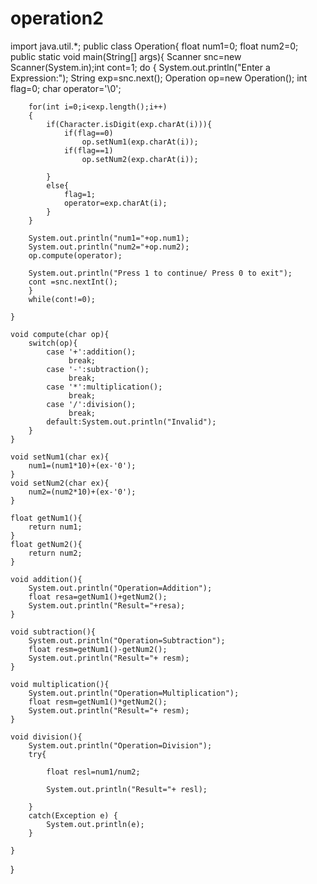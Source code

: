 # operation2
import java.util.*;
public class Operation{
	float num1=0;
	float num2=0;
	public static void main(String[] args){
		Scanner snc=new Scanner(System.in);int cont=1;
		do {
		System.out.println("Enter a Expression:");
		String exp=snc.next();
		Operation op=new Operation();
		int flag=0;
		char operator='\0';

		for(int i=0;i<exp.length();i++)
		{ 	
			if(Character.isDigit(exp.charAt(i))){
				if(flag==0)
					op.setNum1(exp.charAt(i));
				if(flag==1) 
					op.setNum2(exp.charAt(i));
				
			}
			else{
				flag=1;
				operator=exp.charAt(i);
			}
		}

		System.out.println("num1="+op.num1);
		System.out.println("num2="+op.num2);
		op.compute(operator);

		System.out.println("Press 1 to continue/ Press 0 to exit");
		cont =snc.nextInt();
		}
		while(cont!=0);
	  
	}
	
	void compute(char op){
		switch(op){
			case '+':addition();
				 break;
			case '-':subtraction();
				 break;
			case '*':multiplication();
				 break;
			case '/':division();
				 break;
			default:System.out.println("Invalid");
		}				
	}

	void setNum1(char ex){
		num1=(num1*10)+(ex-'0');
	}
	void setNum2(char ex){
		num2=(num2*10)+(ex-'0');
	}

	float getNum1(){
		return num1;
	}
	float getNum2(){
		return num2;
	}

	void addition(){
		System.out.println("Operation=Addition");
		float resa=getNum1()+getNum2();
		System.out.println("Result="+resa);
	}

	void subtraction(){	
		System.out.println("Operation=Subtraction");
		float resm=getNum1()-getNum2();
		System.out.println("Result="+ resm);
	}

	void multiplication(){	
		System.out.println("Operation=Multiplication");
		float resm=getNum1()*getNum2();
		System.out.println("Result="+ resm);
	}

	void division(){	
		System.out.println("Operation=Division");
		try{
			
			float resl=num1/num2;
			
			System.out.println("Result="+ resl);
			
		}
		catch(Exception e) {
			System.out.println(e);
		}
		
	}
}
